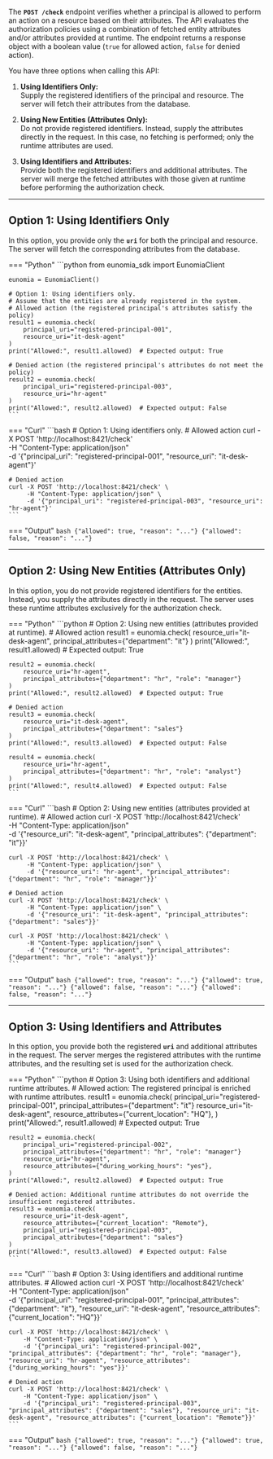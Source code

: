 The **`POST /check`** endpoint verifies whether a principal is allowed to perform an action on a resource based on their attributes. The API evaluates the authorization policies using a combination of fetched entity attributes and/or attributes provided at runtime. The endpoint returns a response object with a boolean value (`true` for allowed action, `false` for denied action).

You have three options when calling this API:

1. **Using Identifiers Only:**  
   Supply the registered identifiers of the principal and resource. The server will fetch their attributes from the database.

2. **Using New Entities (Attributes Only):**  
   Do not provide registered identifiers. Instead, supply the attributes directly in the request. In this case, no fetching is performed; only the runtime attributes are used.

3. **Using Identifiers and Attributes:**  
   Provide both the registered identifiers and additional attributes. The server will merge the fetched attributes with those given at runtime before performing the authorization check.

---

## Option 1: Using Identifiers Only

In this option, you provide only the **`uri`** for both the principal and resource. The server will fetch the corresponding attributes from the database.

=== "Python"
    ```python
    from eunomia_sdk import EunomiaClient

    eunomia = EunomiaClient()

    # Option 1: Using identifiers only.
    # Assume that the entities are already registered in the system.
    # Allowed action (the registered principal's attributes satisfy the policy)
    result1 = eunomia.check(
        principal_uri="registered-principal-001",
        resource_uri="it-desk-agent"
    )
    print("Allowed:", result1.allowed)  # Expected output: True

    # Denied action (the registered principal's attributes do not meet the policy)
    result2 = eunomia.check(
        principal_uri="registered-principal-003",
        resource_uri="hr-agent"
    )
    print("Allowed:", result2.allowed)  # Expected output: False
    ```

=== "Curl"
    ```bash
    # Option 1: Using identifiers only.
    # Allowed action
    curl -X POST 'http://localhost:8421/check' \
         -H "Content-Type: application/json" \
         -d '{"principal_uri": "registered-principal-001", "resource_uri": "it-desk-agent"}'

    # Denied action
    curl -X POST 'http://localhost:8421/check' \
         -H "Content-Type: application/json" \
         -d '{"principal_uri": "registered-principal-003", "resource_uri": "hr-agent"}'
    ```

=== "Output"
    ```bash
    {"allowed": true, "reason": "..."}
    {"allowed": false, "reason": "..."}
    ```

---

## Option 2: Using New Entities (Attributes Only)

In this option, you do not provide registered identifiers for the entities. Instead, you supply the attributes directly in the request. The server uses these runtime attributes exclusively for the authorization check.

=== "Python"
    ```python
    # Option 2: Using new entities (attributes provided at runtime).
    # Allowed action
    result1 = eunomia.check(
        resource_uri="it-desk-agent",
        principal_attributes={"department": "it"}
    )
    print("Allowed:", result1.allowed)  # Expected output: True

    result2 = eunomia.check(
        resource_uri="hr-agent",
        principal_attributes={"department": "hr", "role": "manager"}
    )
    print("Allowed:", result2.allowed)  # Expected output: True

    # Denied action
    result3 = eunomia.check(
        resource_uri="it-desk-agent",
        principal_attributes={"department": "sales"}
    )
    print("Allowed:", result3.allowed)  # Expected output: False

    result4 = eunomia.check(
        resource_uri="hr-agent",
        principal_attributes={"department": "hr", "role": "analyst"}
    )
    print("Allowed:", result4.allowed)  # Expected output: False
    ```

=== "Curl"
    ```bash
    # Option 2: Using new entities (attributes provided at runtime).
    # Allowed action
    curl -X POST 'http://localhost:8421/check' \
         -H "Content-Type: application/json" \
         -d '{"resource_uri": "it-desk-agent", "principal_attributes": {"department": "it"}}'

    curl -X POST 'http://localhost:8421/check' \
         -H "Content-Type: application/json" \
         -d '{"resource_uri": "hr-agent", "principal_attributes": {"department": "hr", "role": "manager"}}'

    # Denied action
    curl -X POST 'http://localhost:8421/check' \
         -H "Content-Type: application/json" \
         -d '{"resource_uri": "it-desk-agent", "principal_attributes": {"department": "sales"}}'

    curl -X POST 'http://localhost:8421/check' \
         -H "Content-Type: application/json" \
         -d '{"resource_uri": "hr-agent", "principal_attributes": {"department": "hr", "role": "analyst"}}'
    ```

=== "Output"
    ```bash
    {"allowed": true, "reason": "..."}
    {"allowed": true, "reason": "..."}
    {"allowed": false, "reason": "..."}
    {"allowed": false, "reason": "..."}
    ```

---

## Option 3: Using Identifiers and Attributes

In this option, you provide both the registered **`uri`** and additional attributes in the request. The server merges the registered attributes with the runtime attributes, and the resulting set is used for the authorization check.

=== "Python"
    ```python
    # Option 3: Using both identifiers and additional runtime attributes.
    # Allowed action: The registered principal is enriched with runtime attributes.
    result1 = eunomia.check(
        principal_uri="registered-principal-001",
        principal_attributes={"department": "it"}
        resource_uri="it-desk-agent",
        resource_attributes={"current_location": "HQ"},
    )
    print("Allowed:", result1.allowed)  # Expected output: True

    result2 = eunomia.check(
        principal_uri="registered-principal-002",
        principal_attributes={"department": "hr", "role": "manager"}
        resource_uri="hr-agent",
        resource_attributes={"during_working_hours": "yes"},
    )
    print("Allowed:", result2.allowed)  # Expected output: True

    # Denied action: Additional runtime attributes do not override the insufficient registered attributes.
    result3 = eunomia.check(
        resource_uri="it-desk-agent",
        resource_attributes={"current_location": "Remote"},
        principal_uri="registered-principal-003",
        principal_attributes={"department": "sales"}
    )
    print("Allowed:", result3.allowed)  # Expected output: False
    ```

=== "Curl"
    ```bash
    # Option 3: Using identifiers and additional runtime attributes.
    # Allowed action
    curl -X POST 'http://localhost:8421/check' \
        -H "Content-Type: application/json" \
        -d '{"principal_uri": "registered-principal-001", "principal_attributes": {"department": "it"}, "resource_uri": "it-desk-agent", "resource_attributes": {"current_location": "HQ"}}'

    curl -X POST 'http://localhost:8421/check' \
        -H "Content-Type: application/json" \
        -d '{"principal_uri": "registered-principal-002", "principal_attributes": {"department": "hr", "role": "manager"}, "resource_uri": "hr-agent", "resource_attributes": {"during_working_hours": "yes"}}'

    # Denied action
    curl -X POST 'http://localhost:8421/check' \
        -H "Content-Type: application/json" \
        -d '{"principal_uri": "registered-principal-003", "principal_attributes": {"department": "sales"}, "resource_uri": "it-desk-agent", "resource_attributes": {"current_location": "Remote"}}'
    ```

=== "Output"
    ```bash
    {"allowed": true, "reason": "..."}
    {"allowed": true, "reason": "..."}
    {"allowed": false, "reason": "..."}
    ```

